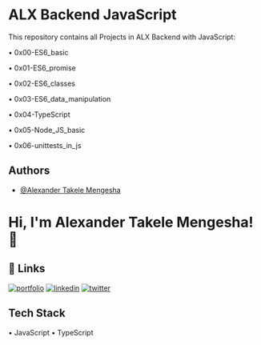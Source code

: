 
# ALX Backend JavaScript
This repository contains all Projects in ALX Backend with JavaScript:

•	0x00-ES6_basic

•	0x01-ES6_promise

•	0x02-ES6_classes

•	0x03-ES6_data_manipulation

•	0x04-TypeScript

•	0x05-Node_JS_basic

•	0x06-unittests_in_js




## Authors

- [@Alexander Takele Mengesha](https://www.github.com/alexa221)
  
  

# Hi, I'm Alexander Takele Mengesha! 👋


## 🔗 Links
[![portfolio](https://img.shields.io/badge/my_portfolio-000?style=for-the-badge&logo=ko-fi&logoColor=white)](https://katherineoelsner.com/)
[![linkedin](https://img.shields.io/badge/linkedin-0A66C2?style=for-the-badge&logo=linkedin&logoColor=white)](https://www.linkedin.com/in/alextakele/)
[![twitter](https://img.shields.io/badge/twitter-1DA1F2?style=for-the-badge&logo=twitter&logoColor=white)](https://twitter.com/alex_takele21)


## Tech Stack

•	JavaScript 
•	TypeScript 

